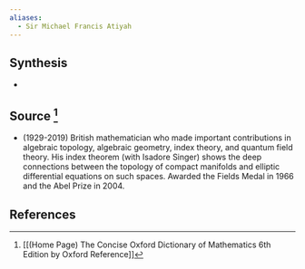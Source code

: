```yaml
---
aliases:
  - Sir Michael Francis Atiyah
---
```

## Synthesis
- 
## Source [^1]
- (1929-2019) British mathematician who made important contributions in algebraic topology, algebraic geometry, index theory, and quantum field theory. His index theorem (with Isadore Singer) shows the deep connections between the topology of compact manifolds and elliptic differential equations on such spaces. Awarded the Fields Medal in 1966 and the Abel Prize in 2004.
## References

[^1]: [[(Home Page) The Concise Oxford Dictionary of Mathematics 6th Edition by Oxford Reference]]